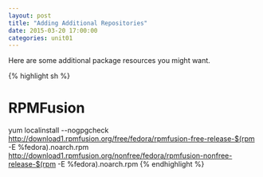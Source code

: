 ```yaml
---
layout: post
title: "Adding Additional Repositories"
date: 2015-03-20 17:00:00
categories: unit01
---
```


Here are some additional package resources you might want.

{% highlight sh %}
# RPMFusion
yum localinstall --nogpgcheck http://download1.rpmfusion.org/free/fedora/rpmfusion-free-release-$(rpm -E %fedora).noarch.rpm http://download1.rpmfusion.org/nonfree/fedora/rpmfusion-nonfree-release-$(rpm -E %fedora).noarch.rpm
{% endhighlight %}


